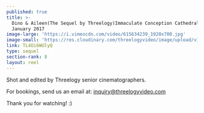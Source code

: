 ```yaml
---
published: true
title: >-
  Dino & Aileen(The Sequel by Threelogy)Immaculate Conception Cathedral -
  January 2017
image-large: 'https://i.vimeocdn.com/video/615634239_1920x700.jpg'
image-small: 'https://res.cloudinary.com/threelogyvideo/image/upload/v1528729228/dino.jpg'
link: TL4Oi6WUlyQ
type: sequel
section-rank: 8
layout: reel
---
```

Shot and edited by Threelogy senior cinematographers.

For bookings, send us an email at: inquiry@threelogyvideo.com

Thank you for watching! :)
